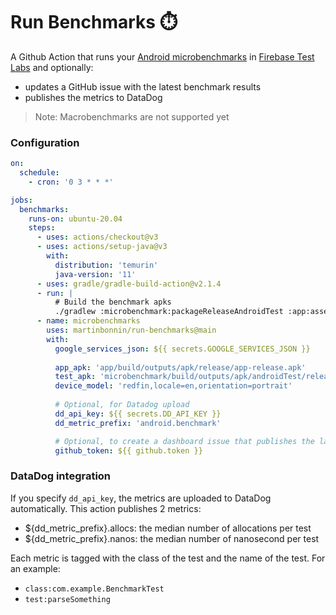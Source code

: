 # Run Benchmarks ⏱️

A Github Action that runs
your [Android microbenchmarks](https://developer.android.com/topic/performance/benchmarking/benchmarking-overview)
in [Firebase Test Labs](https://firebase.google.com/docs/test-lab) and optionally:
- updates a GitHub issue with the latest benchmark results
- publishes the metrics to DataDog

> Note: Macrobenchmarks are not supported yet

### Configuration

```yaml
on:
  schedule:
    - cron: '0 3 * * *'

jobs:
  benchmarks:
    runs-on: ubuntu-20.04
    steps:
      - uses: actions/checkout@v3
      - uses: actions/setup-java@v3
        with:
          distribution: 'temurin'
          java-version: '11'
      - uses: gradle/gradle-build-action@v2.1.4
      - run: |
          # Build the benchmark apks
          ./gradlew :microbenchmark:packageReleaseAndroidTest :app:assembleRelease 
      - name: microbenchmarks
        uses: martinbonnin/run-benchmarks@main
        with:
          google_services_json: ${{ secrets.GOOGLE_SERVICES_JSON }}
          
          app_apk: 'app/build/outputs/apk/release/app-release.apk'
          test_apk: 'microbenchmark/build/outputs/apk/androidTest/release/microbenchmark-release-androidTest.apk'
          device_model: 'redfin,locale=en,orientation=portrait' 
          
          # Optional, for Datadog upload
          dd_api_key: ${{ secrets.DD_API_KEY }}
          dd_metric_prefix: 'android.benchmark'

          # Optional, to create a dashboard issue that publishes the latest results
          github_token: ${{ github.token }}
```

### DataDog integration

If you specify `dd_api_key`, the metrics are uploaded to DataDog automatically. This action publishes 2 metrics:

- ${dd_metric_prefix}.allocs: the median number of allocations per test
- ${dd_metric_prefix}.nanos: the median number of nanosecond per test

Each metric is tagged with the class of the test and the name of the test. For an example:

- `class:com.example.BenchmarkTest`
- `test:parseSomething`
